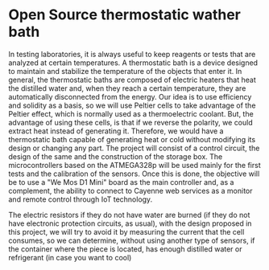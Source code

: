 
# Open Source thermostatic wather bath 
In testing laboratories, it is always useful to keep reagents or tests that are analyzed at certain temperatures.
A thermostatic bath is a device designed to maintain and stabilize the temperature of the objects that enter it.
In general, the thermostatic baths are composed of electric heaters that heat the distilled water and, when they reach a certain temperature, they are automatically disconnected from the energy.
Our idea is to use efficiency and solidity as a basis, so we will use Peltier cells to take advantage of the Peltier effect, which is normally used as a thermoelectric coolant.
But, the advantage of using these cells, is that if we reverse the polarity, we could extract heat instead of generating it.
Therefore, we would have a thermostatic bath capable of generating heat or cold without modifying its design or changing any part.
The project will consist of a control circuit, the design of the same and the construction of the storage box.
The microcontrollers based on the ATMEGA328p will be used mainly for the first tests and the calibration of the sensors.
Once this is done, the objective will be to use a "We Mos D1 Mini" board as the main controller and, as a complement, the ability to connect to Cayenne web services as a monitor and remote control through IoT technology.

The electric resistors if they do not have water are burned (if they do not have electronic protection circuits, as usual), with the design proposed in this project, we will try to avoid it by measuring the current that the cell consumes, so we can determine, without using another type of sensors, if the container where the piece is located, has enough distilled water or refrigerant (in case you want to cool)
